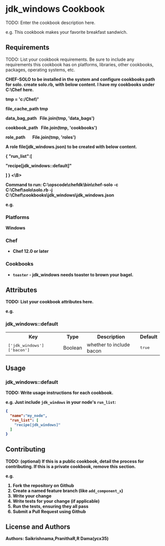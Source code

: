 # jdk_windows Cookbook

TODO: Enter the cookbook description here.

e.g.
This cookbook makes your favorite breakfast sandwich.

## Requirements

TODO: List your cookbook requirements. Be sure to include any requirements this cookbook has on platforms, libraries, other cookbooks, packages, operating systems, etc.

<B>CHEF-SOLO to be installed in the system and configure cookbooks path for solo.
<B>create solo.rb, with below content. I have my cookbooks under C:\Chef here.


tmp = 'c:/Chef/'

file_cache_path tmp

data_bag_path   File.join(tmp, 'data_bags')

cookbook_path   File.join(tmp, 'cookbooks')

role_path       File.join(tmp, 'roles')


<B> A role file(jdk_windows.json) to be created with below content.


{
	"run_list":[
  
  "recipe[jdk_windows::default]"
  
]
}
<\B>

<B>Command to run:
C:\opscode\chefdk\bin\chef-solo -c C:\Chef\solo\solo.rb -j C:\Chef\cookbooks\jdk_windows\jdk_windows.json



e.g.
### Platforms

Windows

### Chef

- Chef 12.0 or later

### Cookbooks

- `toaster` - jdk_windows needs toaster to brown your bagel.

## Attributes

TODO: List your cookbook attributes here.

e.g.
### jdk_windows::default

<table>
  <tr>
    <th>Key</th>
    <th>Type</th>
    <th>Description</th>
    <th>Default</th>
  </tr>
  <tr>
    <td><tt>['jdk_windows']['bacon']</tt></td>
    <td>Boolean</td>
    <td>whether to include bacon</td>
    <td><tt>true</tt></td>
  </tr>
</table>

## Usage

### jdk_windows::default

TODO: Write usage instructions for each cookbook.

e.g.
Just include `jdk_windows` in your node's `run_list`:

```json
{
  "name":"my_node",
  "run_list": [
    "recipe[jdk_windows]"
  ]
}
```

## Contributing

TODO: (optional) If this is a public cookbook, detail the process for contributing. If this is a private cookbook, remove this section.

e.g.
1. Fork the repository on Github
2. Create a named feature branch (like `add_component_x`)
3. Write your change
4. Write tests for your change (if applicable)
5. Run the tests, ensuring they all pass
6. Submit a Pull Request using Github

## License and Authors

Authors: Saikrishnama,PranithaR,R Dama(ycx35)

